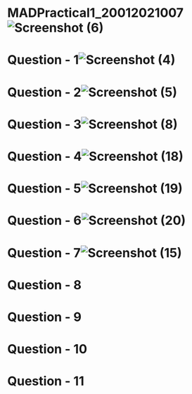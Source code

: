# MADPractical1_20012021007![Screenshot (6)](https://user-images.githubusercontent.com/110403688/183351354-de23cc56-bd61-4eff-8ef2-ee9f619c76d4.png)
# Question - 1![Screenshot (4)](https://user-images.githubusercontent.com/110403688/183720564-ed800bd7-56d2-45f0-88d7-32ad9168d32b.png)
# Question - 2![Screenshot (5)](https://user-images.githubusercontent.com/110403688/183720589-ccbac4a9-b54d-4c2c-a7da-3fc4a52b13f6.png)
# Question - 3![Screenshot (8)](https://user-images.githubusercontent.com/110403688/183360019-852fae0e-370b-464b-869b-7fd5a2099f55.png)
# Question - 4![Screenshot (18)](https://user-images.githubusercontent.com/110403688/183853795-1b5b330f-48de-4050-a0bd-a8c1e346d8c3.png)
# Question - 5![Screenshot (19)](https://user-images.githubusercontent.com/110403688/183855779-652c83d7-3884-456b-a242-262abbba7937.png)
# Question - 6![Screenshot (20)](https://user-images.githubusercontent.com/110403688/183859358-0d98766e-cc2e-4953-ab61-c2a38f871d97.png)
# Question - 7![Screenshot (15)](https://user-images.githubusercontent.com/110403688/186211227-6ff67a41-cd9a-4cec-b542-60d1cf9143b9.png)
# Question - 8
# Question - 9
# Question - 10
# Question - 11
